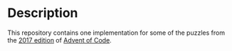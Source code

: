 # Description
This repository contains one implementation for some of the puzzles from
the [2017 edition](http://adventofcode.com/2017) of [Advent of Code](http://adventofcode.com).